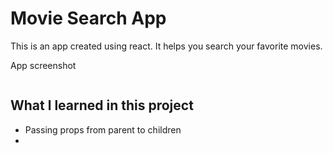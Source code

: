 # Movie Search App

This is an app created using react. It helps you search your favorite movies.

App screenshot

![]()

## What l learned in this project
- Passing props from parent to children
- 
